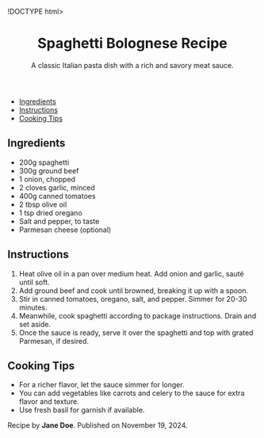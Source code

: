  !DOCTYPE html>
<html lang="en">
<head>
  <meta charset="UTF-8">
  <meta name="viewport" content="width=device-width, initial-scale=1.0">
  <title>Spaghetti Bolognese Recipe</title>
  <link rel="stylesheet" href="styles.css">
</head>
<body>
  <header>
    <h1>Spaghetti Bolognese Recipe</h1>
    <p>A classic Italian pasta dish with a rich and savory meat sauce.</p>
  </header>

  <nav>
    <ul>
      <li><a href="#ingredients">Ingredients</a></li>
      <li><a href="#instructions">Instructions</a></li>
      <li><a href="#tips">Cooking Tips</a></li>
    </ul>
  </nav>

  <section id="ingredients">
    <h2>Ingredients</h2>
    <ul>
      <li>200g spaghetti</li>
      <li>300g ground beef</li>
      <li>1 onion, chopped</li>
      <li>2 cloves garlic, minced</li>
      <li>400g canned tomatoes</li>
      <li>2 tbsp olive oil</li>
      <li>1 tsp dried oregano</li>
      <li>Salt and pepper, to taste</li>
      <li>Parmesan cheese (optional)</li>
    </ul>
  </section>

  <section id="instructions">
    <h2>Instructions</h2>
    <ol>
      <li>Heat olive oil in a pan over medium heat. Add onion and garlic, sauté until soft.</li>
      <li>Add ground beef and cook until browned, breaking it up with a spoon.</li>
      <li>Stir in canned tomatoes, oregano, salt, and pepper. Simmer for 20-30 minutes.</li>
      <li>Meanwhile, cook spaghetti according to package instructions. Drain and set aside.</li>
      <li>Once the sauce is ready, serve it over the spaghetti and top with grated Parmesan, if desired.</li>
    </ol>
  </section>

  <section id="tips">
    <h2>Cooking Tips</h2>
    <ul>
      <li>For a richer flavor, let the sauce simmer for longer.</li>
      <li>You can add vegetables like carrots and celery to the sauce for extra flavor and texture.</li>
      <li>Use fresh basil for garnish if available.</li>
    </ul>
  </section>

  <footer>
    <p>Recipe by <strong>Jane Doe</strong>. Published on <time datetime="2024-11-19">November 19, 2024</time>.</p>
  </footer>
</body>
</html>

 
